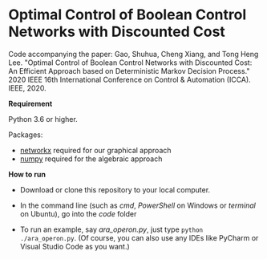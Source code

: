 # Optimal Control of Boolean Control Networks with Discounted Cost
Code accompanying the paper: Gao, Shuhua, Cheng Xiang, and Tong Heng Lee. "Optimal Control of Boolean Control Networks with Discounted Cost: An Efficient Approach based on Deterministic Markov Decision Process." 2020 IEEE 16th International Conference on Control & Automation (ICCA). IEEE, 2020.

**Requirement**

Python 3.6 or higher.

Packages:

+ [networkx]( https://pypi.org/project/networkx/ ) required for our graphical approach
+ [numpy]( https://pypi.org/project/numpy/ ) required for the algebraic approach


**How to run**

+ Download or clone this repository to your local computer.

+ In the command line  (such as *cmd*, *PowerShell* on Windows or *terminal* on Ubuntu), go into the *code* folder

+ To run an example, say *ara_operon.py*, just type `python ./ara_operon.py`. (Of course, you can also use any IDEs like PyCharm or Visual Studio Code as you want.)

